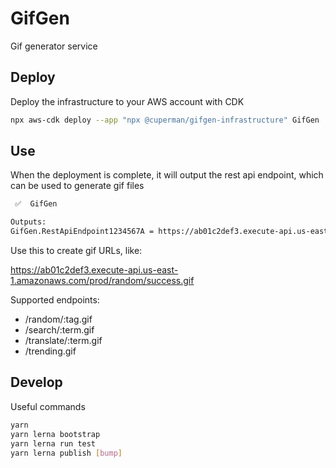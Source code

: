 # GifGen

Gif generator service

## Deploy

Deploy the infrastructure to your AWS account with CDK

```bash
npx aws-cdk deploy --app "npx @cuperman/gifgen-infrastructure" GifGen
```

## Use

When the deployment is complete, it will output the rest api endpoint, which can be used to generate gif files

```bash
 ✅  GifGen

Outputs:
GifGen.RestApiEndpoint1234567A = https://ab01c2def3.execute-api.us-east-1.amazonaws.com/prod/
```

Use this to create gif URLs, like:

https://ab01c2def3.execute-api.us-east-1.amazonaws.com/prod/random/success.gif

Supported endpoints:

* /random/:tag.gif
* /search/:term.gif
* /translate/:term.gif
* /trending.gif

## Develop

Useful commands

```bash
yarn
yarn lerna bootstrap
yarn lerna run test
yarn lerna publish [bump]
```
